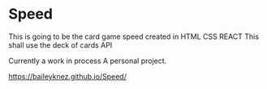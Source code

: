 # Speed
This is going to be the card game speed created in HTML CSS REACT
This shall use the deck of cards API

Currently a work in process
A personal project.


https://baileyknez.github.io/Speed/
